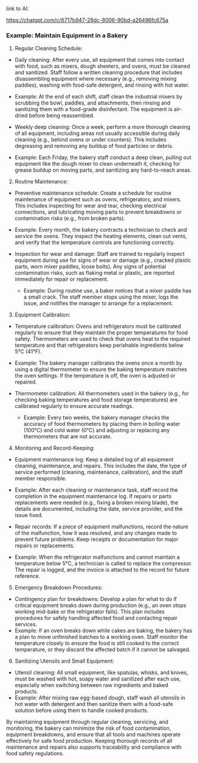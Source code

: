 link to AI:

https://chatgpt.com/c/6717b947-28dc-8006-90bd-a26496fc675a

### Example: Maintain Equipment in a Bakery

1. Regular Cleaning Schedule:

 - Daily cleaning: After every use, all equipment that comes into contact with food, such as mixers, dough sheeters, and ovens, must be cleaned and sanitized. Staff follow a written cleaning procedure that includes disassembling equipment where necessary (e.g., removing mixing paddles), washing with food-safe detergent, and rinsing with hot water.

  - Example: At the end of each shift, staff clean the industrial mixers by scrubbing the bowl, paddles, and attachments, then rinsing and sanitizing them with a food-grade disinfectant. The equipment is air-dried before being reassembled.
 - Weekly deep cleaning: Once a week, perform a more thorough cleaning of all equipment, including areas not usually accessible during daily cleaning (e.g., behind ovens or under counters). This includes degreasing and removing any buildup of food particles or debris.

  - Example: Each Friday, the bakery staff conduct a deep clean, pulling out equipment like the dough mixer to clean underneath it, checking for grease buildup on moving parts, and sanitizing any hard-to-reach areas.

2. Routine Maintenance:

  - Preventive maintenance schedule: Create a schedule for routine maintenance of equipment such as ovens, refrigerators, and mixers. This includes inspecting for wear and tear, checking electrical connections, and lubricating moving parts to prevent breakdowns or contamination risks (e.g., from broken parts).

   - Example: Every month, the bakery contracts a technician to check and service the ovens. They inspect the heating elements, clean out vents, and verify that the temperature controls are functioning correctly.
- Inspection for wear and damage: Staff are trained to regularly inspect equipment during use for signs of wear or damage (e.g., cracked plastic parts, worn mixer paddles, loose bolts). Any signs of potential contamination risks, such as flaking metal or plastic, are reported immediately for repair or replacement.

  - Example: During routine use, a baker notices that a mixer paddle has a small crack. The staff member stops using the mixer, logs the issue, and notifies the manager to arrange for a replacement.

3. Equipment Calibration:

 - Temperature calibration: Ovens and refrigerators must be calibrated regularly to ensure that they maintain the proper temperatures for food safety. Thermometers are used to check that ovens heat to the required temperature and that refrigerators keep perishable ingredients below 5°C (41°F).

  - Example: The bakery manager calibrates the ovens once a month by using a digital thermometer to ensure the baking temperature matches the oven settings. If the temperature is off, the oven is adjusted or repaired.
 - Thermometer calibration: All thermometers used in the bakery (e.g., for checking baking temperatures and food storage temperatures) are calibrated regularly to ensure accurate readings.

   - Example: Every two weeks, the bakery manager checks the accuracy of food thermometers by placing them in boiling water (100°C) and cold water (0°C) and adjusting or replacing any thermometers that are not accurate.

4. Monitoring and Record-Keeping:

  - Equipment maintenance log: Keep a detailed log of all equipment cleaning, maintenance, and repairs. This includes the date, the type of service performed (cleaning, maintenance, calibration), and the staff member responsible.

   - Example: After each cleaning or maintenance task, staff record the completion in the equipment maintenance log. If repairs or parts replacements were needed (e.g., fixing a broken mixing blade), the details are documented, including the date, service provider, and the issue fixed.
 - Repair records: If a piece of equipment malfunctions, record the nature of the malfunction, how it was resolved, and any changes made to prevent future problems. Keep receipts or documentation for major repairs or replacements.

  - Example: When the refrigerator malfunctions and cannot maintain a temperature below 5°C, a technician is called to replace the compressor. The repair is logged, and the invoice is attached to the record for future reference.

5. Emergency Breakdown Procedures:

  - Contingency plan for breakdowns: Develop a plan for what to do if critical equipment breaks down during production (e.g., an oven stops working mid-bake or the refrigerator fails). This plan includes procedures for safely handling affected food and contacting repair services.
   - Example: If an oven breaks down while cakes are baking, the bakery has a plan to move unfinished batches to a working oven. Staff monitor the temperature closely to ensure the food is still cooked to the correct temperature, or they discard the affected batch if it cannot be salvaged.

6. Sanitizing Utensils and Small Equipment:

  - Utensil cleaning: All small equipment, like spatulas, whisks, and knives, must be washed with hot, soapy water and sanitized after each use, especially when switching between raw ingredients and baked products.
   - Example: After mixing raw egg-based dough, staff wash all utensils in hot water with detergent and then sanitize them with a food-safe solution before using them to handle cooked products.

By maintaining equipment through regular cleaning, servicing, and monitoring, the bakery can minimize the risk of food contamination, equipment breakdowns, and ensure that all tools and machines operate effectively for safe food production. Keeping thorough records of all maintenance and repairs also supports traceability and compliance with food safety regulations.
